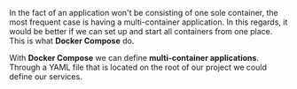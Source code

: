 In the fact of an application won't be consisting of one sole container, the most frequent case is having a multi-container application. In this regards, it would be better if we can set up and start all containers from one place. This is what **Docker Compose** do.

With **Docker Compose** we can define **multi-container applications**. Through a YAML file that is located on the root of our project we could define our services.